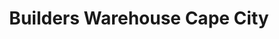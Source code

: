 ---
title: "Builders Warehouse Cape City"
url: /cape-town/builders-warehouse-cape-city/
shop: Baumarkt
---